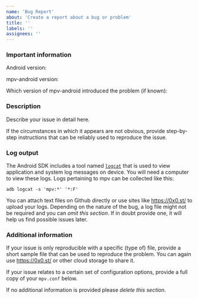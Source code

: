 ```yaml
---
name: 'Bug Report'
about: 'Create a report about a bug or problem'
title: ''
labels: ''
assignees: ''
---
```


### Important information

Android version:

mpv-android version:
<!-- You can find this under Settings > Advanced > Version information -->
<!-- If you have compiled mpv-android yourself instead of using one of the release builds, MAKE SURE TO MENTION THIS. -->

Which version of mpv-android introduced the problem (if known):

### Description

Describe your issue in detail here.

If the circumstances in which it appears are not obvious, provide step-by-step instructions that can be reliably used to reproduce the issue.

### Log output

The Android SDK includes a tool named [`logcat`](https://developer.android.com/studio/command-line/logcat) that is used to view application and system log messages on device.
You will need a computer to view these logs.
Logs pertaining to mpv can be collected like this:

	adb logcat -s 'mpv:*' '*:F'

You can attach text files on Github directly or use sites like https://0x0.st/ to upload your logs.
Depending on the nature of the bug, a log file might not be required and you can *omit this section*. If in doubt provide one, it will help us find possible issues later.

### Additional information

If your issue is only reproducible with a specific (type of) file, provide a short sample file that can be used to reproduce the problem.
You can again use https://0x0.st/ or other cloud storage to share it.

If your issue relates to a certain set of configuration options, provide a full copy of your `mpv.conf` below.

If no additional information is provided please *delete this section*.
